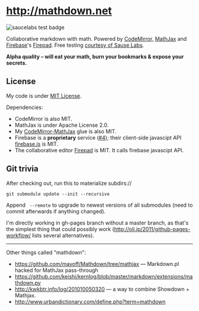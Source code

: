 http://mathdown.net
===================

![saucelabs test badge](https://saucelabs.com/browser-matrix/mathdown.svg)

Collaborative markdown with math.
Powered by [CodeMirror][], [MathJax][] and [Firebase][]'s [Firepad][].
Free testing [courtesy of Sause Labs](https://saucelabs.com/opensauce).

[CodeMirror]: http://codemirror.net
[MathJax]: http://mathjax.org
[Firebase]: http://firebase.com
[Firepad]: http://firepad.io
[CodeMirror-MathJax]: http://github.com/cben/CodeMirror-MathJax
[firebase.js]: https://github.com/firebase/firebase-bower

**Alpha quality – will eat your math, burn your bookmarks & expose your secrets.**

## License

My code is under [MIT License](LICENSE).

Dependencies:

 * CodeMirror is also MIT.
 * MathJax is under Apache License 2.0.
 * My [CodeMirror-MathJax][] glue is also MIT.
 * Firebase is a **proprietary** service ([#4](https://github.com/cben/mathdown/issues/4)); their client-side javascipt API [firebase.js][] is MIT.
 * The collaborative editor [Firepad] is MIT.  It calls firebase javascipt API.

## Git trivia

After checking out, run this to materialize subdirs://

    git submodule update --init --recursive

Append ` --remote` to upgrade to newest versions of all submodules (need to commit afterwards if anything changed).

I'm directly working in gh-pages branch without a master branch, as that's the simplest thing that could possibly work (http://oli.jp/2011/github-pages-workflow/ lists several alternatives).

----

Other things called "mathdown":

 * https://github.com/mayoff/Mathdown/tree/mathjax — Markdown.pl hacked for MathJax pass-through
 * https://github.com/keishi/kernlog/blob/master/markdown/extensions/mathdown.py
 * http://kwkbtr.info/log/201010050320 — a way to combine Showdown + Mathjax.
 * http://www.urbandictionary.com/define.php?term=mathdown

